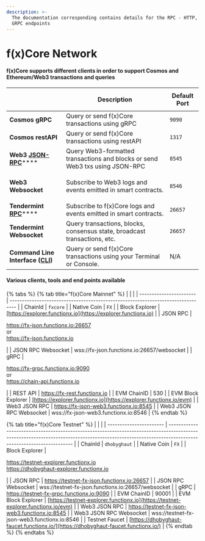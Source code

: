 ```yaml
---
description: >-
  The documentation corresponding contains details for the RPC - HTTP, WS and
  GRPC endpoints
---
```


# f(x)Core Network

#### f(x)Core supports different clients in order to support Cosmos and Ethereum/Web3 transactions and queries

| <p><br></p>                                                           | Description                                                                  | Default Port |
| --------------------------------------------------------------------- | ---------------------------------------------------------------------------- | ------------ |
| **Cosmos gRPC**                                                       | Query or send f(x)Core transactions using gRPC                               | `9090`       |
| **Cosmos restAPI**                                                    | Query or send f(x)Core transactions using restAPI                            | `1317`       |
| **Web3** [**JSON-RPC**](web3/)****                                    | Query Web3-formatted transactions and blocks or send Web3 txs using JSON-RPC | `8545`       |
| <p><strong></strong></p><p><strong>Web3 Websocket</strong></p>        | Subscribe to Web3 logs and events emitted in smart contracts.                | `8546`       |
| **Tendermint** [**RPC**](json-rpc-api/)****                           | Subscribe to f(x)Core logs and events emitted in smart contracts.            | `26657`      |
| **Tendermint Websocket**                                              | Query transactions, blocks, consensus state, broadcast transactions, etc.    | `26657`      |
| **Command Line Interface (**[**CLI**](../fxcore/installation.md)**)** | Query or send f(x)Core transactions using your Terminal or Console.          | N/A          |

#### Various clients, tools and end points available

{% tabs %}
{% tab title="f(x)Core Mainnet" %}
|                         |                                                                                  |
| ----------------------- | -------------------------------------------------------------------------------- |
| ChainId                 | `fxcore`                                                                         |
| Native Coin             | `FX`                                                                             |
| Block Explorer          | [https://explorer.functionx.io](https://explorer.functionx.io)                   |
| JSON RPC                | <p>https://fx-json.functionx.io:26657<br>or<br>https://fx-json.functionx.io</p>  |
| JSON RPC Websocket      | wss://fx-json.functionx.io:26657/websocket                                       |
| gRPC                    | <p>https://fx-grpc.functionx.io:9090<br>or<br>https://chain-api.functionx.io</p> |
| REST API                | https://fx-rest.functionx.io                                                     |
| EVM ChainID             | 530                                                                              |
| EVM Block Explorer​     | [https://explorer.functionx.io](https://explorer.functionx.io/evm)               |
| Web3 JSON RPC           | https://fx-json-web3.functionx.io:8545                                           |
| Web3 JSON RPC Websocket | wss://fx-json-web3.functionx.io:8546                                             |
{% endtab %}

{% tab title="f(x)Core Testnet" %}
|                         |                                                                                                                                                                                                     |
| ----------------------- | --------------------------------------------------------------------------------------------------------------------------------------------------------------------------------------------------- |
| ChainId                 | `dhobyghaut`                                                                                                                                                                                        |
| Native Coin             | `FX`                                                                                                                                                                                                |
| Block Explorer          | <p><a href="https://testnet-explorer.functionx.io">https://testnet-explorer.functionx.io</a><br><a href="https://dhobyghaut-explorer.functionx.io">https://dhobyghaut-explorer.functionx.io</a></p> |
| JSON RPC                | https://testnet-fx-json.functionx.io:26657                                                                                                                                                          |
| JSON RPC Websocket      | wss://testnet-fx-json.functionx.io:26657/websocket                                                                                                                                                  |
| gRPC                    | https://testnet-fx-grpc.functionx.io:9090                                                                                                                                                           |
| EVM ChainID             | 90001                                                                                                                                                                                               |
| EVM Block Explorer      | [https://testnet-explorer.functionx.io](https://testnet-explorer.functionx.io/evm)                                                                                                                  |
| Web3 JSON RPC           | https://testnet-fx-json-web3.functionx.io:8545                                                                                                                                                      |
| Web3 JSON RPC Websocket | wss://testnet-fx-json-web3.functionx.io:8546                                                                                                                                                        |
| Testnet Faucet          | [https://dhobyghaut-faucet.functionx.io/](https://dhobyghaut-faucet.functionx.io/)                                                                                                                  |
{% endtab %}
{% endtabs %}
